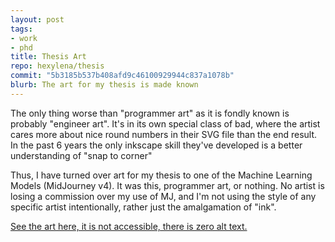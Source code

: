 ```yaml
---
layout: post
tags:
- work
- phd
title: Thesis Art
repo: hexylena/thesis
commit: "5b3185b537b408afd9c46100929944c837a1078b"
blurb: The art for my thesis is made known
---
```


The only thing worse than "programmer art" as it is fondly known is probably "engineer art". It's in its own special class of bad, where the artist cares more about nice round numbers in their SVG file than the end result. In the past 6 years the only inkscape skill they've developed is a better understanding of "snap to corner"

Thus, I have turned over art for my thesis to one of the Machine Learning Models (MidJourney v4). It was this, programmer art, or nothing. No artist is losing a commission over my use of MJ, and I'm not using the style of any specific artist intentionally, rather just the amalgamation of "ink".

[See the art here, it is not accessible, there is zero alt text.](https://hexylena.galaxians.org/thesis/art/)
